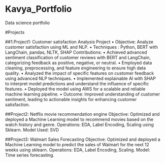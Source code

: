 
# Kavya_Portfolio
Data science portfolio

#Projects

##1.Project1: Customer satisfaction Analysis Project
• Objective: Analyze customer satisfaction using ML and NLP.
• Techniques : Python, BERT with LangChain, pandas, NLTK, SHAP
 Contributions:
• Achieved advanced sentiment classification of customer reviews with BERT and 
LangChain, categorizing feedback as positive, negative, or neutral.
• Employed data cleaning, preprocessing, and feature engineering to ensure high data quality.
• Analyzed the impact of specific features on customer feedback using advanced NLP 
techniques.
• Implemented explainable AI with SHAP to interpret model predictions and understand the 
influence of specific features.
• Deployed the model using AWS for a scalable and reliable machine learning pipeline.
• Outcome: Improved understanding of customer sentiment, leading to actionable insights for 
enhancing customer satisfaction.

##Project2: Netflix movie recommendation engine
Objective: Optimized and deployed a Machine Learning model to recommend movies based on the
watch history and genre.
Operations: EDA, Label Encoding, Scaling using Sklearn.
Model Used: SVD

##Project3: Walmart Sales Forecasting
Objective: Optimized and deployed a Machine Learning model to predict the sales of Walmart for the
next 12 weeks using sklearn.
Operations: EDA, Label Encoding, Scaling.
Model: Time series forecasting.

